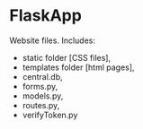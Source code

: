 # FlaskApp
Website files. Includes:

 * static folder [CSS files],
 * templates folder [html pages],
 * central.db,
 * forms.py,
 * models.py,  
 * routes.py,
 * verifyToken.py
